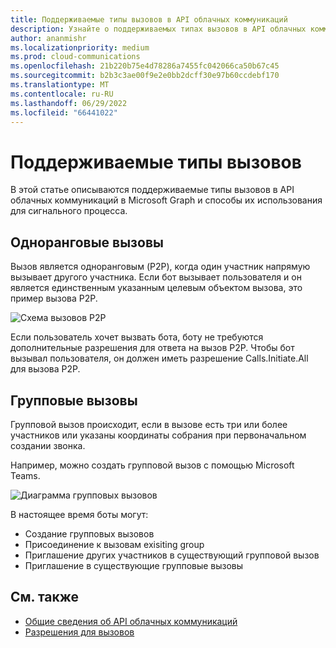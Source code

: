 ```yaml
---
title: Поддерживаемые типы вызовов в API облачных коммуникаций
description: Узнайте о поддерживаемых типах вызовов в API облачных коммуникаций в Microsoft Graph и о том, как они используются для сигнального процесса.
author: ananmishr
ms.localizationpriority: medium
ms.prod: cloud-communications
ms.openlocfilehash: 21b220b75e4d78286a7455fc042066ca50b67c45
ms.sourcegitcommit: b2b3c3ae00f9e2e0bb2dcff30e97b60ccdebf170
ms.translationtype: MT
ms.contentlocale: ru-RU
ms.lasthandoff: 06/29/2022
ms.locfileid: "66441022"
---
```

# <a name="supported-call-types"></a>Поддерживаемые типы вызовов

В этой статье описываются поддерживаемые типы вызовов в API облачных коммуникаций в Microsoft Graph и способы их использования для сигнального процесса.

## <a name="peer-to-peer-calls"></a>Одноранговые вызовы

Вызов является одноранговым (P2P), когда один участник напрямую вызывает другого участника. Если бот вызывает пользователя и он является единственным указанным целевым объектом вызова, это пример вызова P2P.

![Схема вызовов P2P](images/communications-p2p-call.PNG)

Если пользователь хочет вызвать бота, боту не требуются дополнительные разрешения для ответа на вызов P2P. Чтобы бот вызывал пользователя, он должен иметь разрешение Calls.Initiate.All для вызова P2P.

## <a name="group-calls"></a>Групповые вызовы

Групповой вызов происходит, если в вызове есть три или более участников или указаны координаты [](/graph/api/resources/onlinemeeting) собрания при первоначальном создании звонка. 

Например, можно создать групповой вызов с помощью Microsoft Teams.

![Диаграмма групповых вызовов](images/communications-group-call.PNG)

В настоящее время боты могут:
- Создание групповых вызовов
- Присоединение к вызовам exisiting group
- Приглашение других участников в существующий групповой вызов
- Приглашение в существующие групповые вызовы

## <a name="see-also"></a>См. также

- [Общие сведения об API облачных коммуникаций](cloud-communications-concept-overview.md)
- [Разрешения для вызовов](./permissions-reference.md#calls-permissions)

